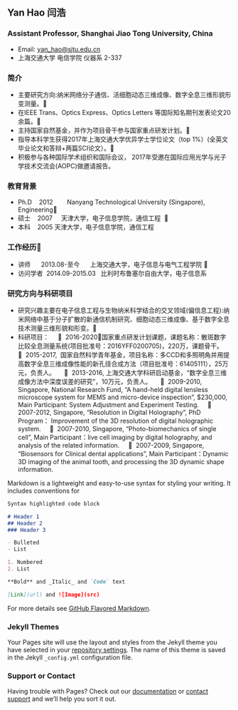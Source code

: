 ## Yan Hao 闫浩

### Assistant Professor, Shanghai Jiao Tong University, China
- Email: yan_hao@sjtu.edu.cn
- 上海交通大学 电信学院 仪器系 2-337

### 简介
- 主要研究方向:纳米网络分子通信、活细胞动态三维成像、数字全息三维形貌形变测量。 
- 在IEEE Trans、Optics Express、Optics Letters 等国际知名期刊发表论文20余篇。 
- 主持国家自然基金，并作为项目骨干参与国家重点研发计划。 
- 指导本科学生获得2017年上海交通大学优异学士学位论文（top 1%）(全英文毕业论文和答辩+两篇SCI论文）。 
- 积极参与各种国际学术组织和国际会议， 2017年受邀在国际应用光学与光子学技术交流会(AOPC)做邀请报告。

### 教育背景
- Ph.D    2012        Nanyang Technological University (Singapore), Engineering  
- 硕士    2007     天津大学，电子信息学院，通信工程    
- 本科    2005 天津大学，电子信息学院，通信工程

### 工作经历  
- 讲师      2013.08-至今      上海交通大学，电子信息与电气工程学院   
- 访问学者  2014.09-2015.03   比利时布鲁塞尔自由大学，电子信息系  

### 研究方向与科研项目
- 研究兴趣主要在电子信息工程与生物纳米科学结合的交叉领域(偏信息工程):纳米网络中基于分子扩散的新通信机制研究、细胞动态三维成像、基于数字全息技术测量三维形貌和形变。  
- 科研项目：      
2016-2020，国家重点研发计划课题，课题名称：散斑数字比较全息测量系统(项目批准号：2016YFF0200705)，220万，课题骨干。      
2015-2017,  国家自然科学青年基金，项目名称：多CCD和多照明角并用提高数字全息三维成像性能的新孔径合成方法（项目批准号：61405111），25万元，负责人。      
2013-2016, 上海交通大学科研启动基金，“数字全息三维成像方法中深度误差的研究”，10万元，负责人。      
2009-2010, Singapore, National Research Fund, “A hand-held digital lensless microscope system for MEMS and micro-device inspection”, $230,000, Main Participant: System Adjustment and Experiment Testing.      
2007-2012, Singapore, “Resolution in Digital Holography”, PhD Program： Improvement of the 3D resolution of digital holographic system.      
2007-2010, Singapore, “Photo-biomechanics of single cell”, Main Participant：live cell imaging by digital holography, and analysis of the related information.      
2007-2009, Singapore, “Biosensors for Clinical dental applications”, Main Participant：Dynamic 3D imaging of the animal tooth, and processing the 3D dynamic shape information. 


Markdown is a lightweight and easy-to-use syntax for styling your writing. It includes conventions for

```markdown
Syntax highlighted code block

# Header 1
## Header 2
### Header 3

- Bulleted
- List

1. Numbered
2. List

**Bold** and _Italic_ and `Code` text

[Link](url) and ![Image](src)
```

For more details see [GitHub Flavored Markdown](https://guides.github.com/features/mastering-markdown/).

### Jekyll Themes

Your Pages site will use the layout and styles from the Jekyll theme you have selected in your [repository settings](https://github.com/HaoYanHao/HaoYanHao.github.io/settings). The name of this theme is saved in the Jekyll `_config.yml` configuration file.

### Support or Contact

Having trouble with Pages? Check out our [documentation](https://help.github.com/categories/github-pages-basics/) or [contact support](https://github.com/contact) and we’ll help you sort it out.
